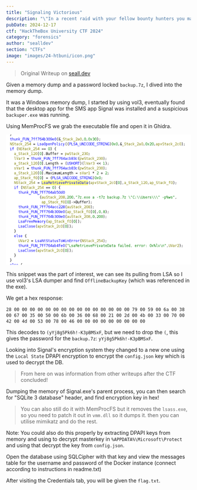 ```yaml
---
title: "Signaling Victorious"
description: "\"In a recent raid with your fellow bounty hunters you managed to recover a memory dump and a backup archive of the Frontier Board's Operation Center! The Board knows the Starry Spurr lies within your grasp and they are getting even more desperate... Uncover whatever secrets lie within the artefacts you are given and find a way to halt the Board's plans!! Note: Carefully read the `readme.txt` in the downloadables!\""
pubDate: 2024-12-17
ctf: "HackTheBox University CTF 2024"
category: "forensics"
author: "sealldev"
section: "CTFs"
image: "images/24-htbuni/icon.png"
---
```


> Original Writeup on [seall.dev](https://seall.dev/posts/htbunictf2024#signaling-victorious)

Given a memory dump and a password locked `backup.7z`, I dived into the memory dump.

It was a Windows memory dump, I started by using vol3, eventually found that the desktop app for the SMS app Signal was installed and a suspicious `backuper.exe` was running.

Using MemProcFS we grab the executable file and open it in Ghidra.

![signallingsnipper.png](images/24-htbuni/signallingsnipper.png)

This snippet was the part of interest, we can see its pulling from LSA so I use vol3's LSA dumper and find `OfflineBackupKey` (which was referenced in the exe).

We get a hex response:
```
28 00 00 00 00 00 00 00 00 00 00 00 00 00 00 00 79 00 59 00 6a 00 38 00 67 00 35 00 50 00 6b 00 36 00 68 00 21 00 2d 00 4b 00 33 00 70 00 42 00 4d 00 53 00 78 00 46 00 00 00 00 00 00 00 00 00
```

This decodes to `(yYj8g5Pk6h!-K3pBMSxF`, but we need to drop the `(`, this gives the password for the `backup.7z`: `yYj8g5Pk6h!-K3pBMSxF`.

Looking into Signal's encryption system they changed to a new one using the `Local State` DPAPI encryption to encrypt the `config.json` key which is used to decrypt the DB.

> From here on was information from other writeups after the CTF concluded!

Dumping the memory of Signal.exe's parent process, you can then search for "SQLite 3 database" header, and find encryption key in hex!

> You can also still do it with MemProcFS but it removes the `lsass.exe`, so you need to patch it out in `vmm.dll` so it dumps it. then you can utilise mimikatz and do the rest.

Note: You could also do this properly by extracting DPAPI keys from memory and using to decrypt masterkey in `%APPDATA%\Microsoft\Protect` and using that decrypt the key from `config.json`.

Open the database using SQLCipher with that key and view the messages table for the username and password of the Docker instance (connect according to instructions in readme.txt)

After visiting the Credentials tab, you will be given the `flag.txt`.